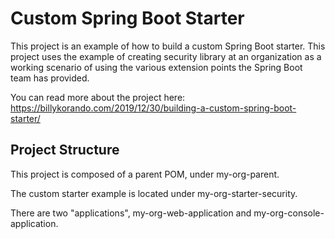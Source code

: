 # Custom Spring Boot Starter

This project is an example of how to build a custom Spring Boot starter. This project uses the example of creating security library at an organization as a working scenario of using the various extension points the Spring Boot team has provided. 

You can read more about the project here: https://billykorando.com/2019/12/30/building-a-custom-spring-boot-starter/

## Project Structure 

This project is composed of a parent POM, under my-org-parent. 

The custom starter example is located under my-org-starter-security.

There are two "applications", my-org-web-application and my-org-console-application. 




